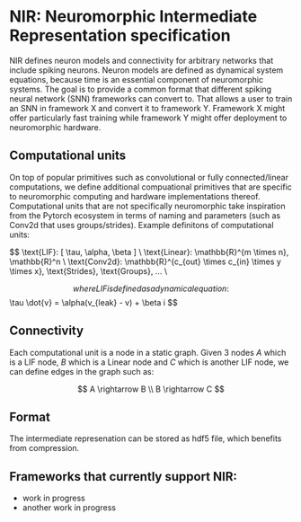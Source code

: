 # NIR: Neuromorphic Intermediate Representation specification

NIR defines neuron models and connectivity for arbitrary networks that include spiking neurons. Neuron models are defined as dynamical system equations, because time is an essential component of neuromorphic systems. The goal is to provide a common format that different spiking neural network (SNN) frameworks can convert to. That allows a user to train an SNN in framework X and convert it to framework Y. Framework X might offer particularly fast training while framework Y might offer deployment to neuromorphic hardware.

## Computational units
On top of popular primitives such as convolutional or fully connected/linear computations, we define additional compuational primitives that are specific to neuromorphic computing and hardware implementations thereof. Computational units that are not specifically neuromorphic take inspiration from the Pytorch ecosystem in terms of naming and parameters (such as Conv2d that uses groups/strides). Example definitons of computational units:

$$ 
\text{LIF}: [ \tau, \alpha, \beta ] \\
\text{Linear}: \mathbb{R}^{m \times n},  \mathbb{R}^n \\
\text{Conv2d}: \mathbb{R}^{c_{out} \times c_{in} \times y \times x},  \text{Strides}, \text{Groups}, ... \\

$$ 
where LIF is defined as a dynamical equation: $$ \tau \dot{v} = \alpha(v_{leak} - v) + \beta i $$ 


## Connectivity 
Each computational unit is a node in a static graph. Given 3 nodes $A$ which is a LIF node, $B$ which is a Linear node and $C$ which is another LIF node, we can define edges in the graph such as:

$$
A \rightarrow B \\
B \rightarrow C
$$

## Format
The intermediate represenation can be stored as hdf5 file, which benefits from compression. 

## Frameworks that currently support NIR:
* work in progress
* another work in progress